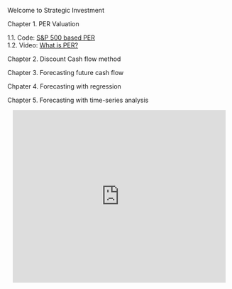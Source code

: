 Welcome to Strategic Investment

Chapter 1. PER Valuation

1.1. Code: <a href="https://github.com/jkim2252666/strategic_investment/blob/main/historical_sp_per_ratio.R"> S&P 500 based PER </a>
<br>
1.2. Video: <a href="http://www.youtube.com/watch?v=4KkTGx2bK_4?html5=1"> What is PER? </a>

Chapter 2. Discount Cash flow method

Chapter 3. Forecasting future cash flow

Chpater 4. Forecasting with regression

Chapter 5. Forecasting with time-series analysis


<p align="center">
<iframe  title="YouTube video player" width="480" height="390" src="http://www.youtube.com/watch?v=4KkTGx2bK_4?html5=1" frameborder="0" allowfullscreen></iframe>
</p>



